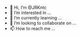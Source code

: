 - 👋 Hi, I’m @JRKntc
- 👀 I’m interested in ...
- 🌱 I’m currently learning ...
- 💞️ I’m looking to collaborate on ...
- 📫 How to reach me ...

<!---
JRKntc/JRKntc is a ✨ special ✨ repository because its `README.md` (this file) appears on your GitHub profile.
You can click the Preview link to take a look at your changes.
--->

